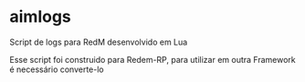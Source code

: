 # aimlogs
Script de logs para RedM desenvolvido em Lua

Esse script foi construido para Redem-RP, para utilizar em outra Framework é necessário converte-lo 
